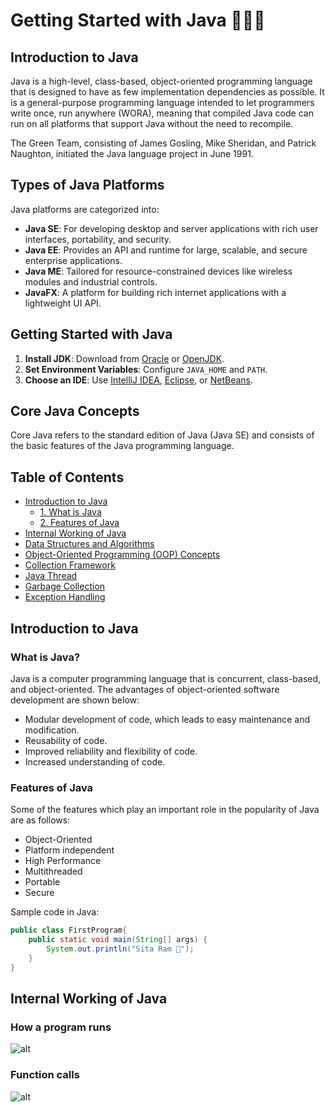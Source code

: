 # Getting Started with Java 👨🏻‍💻

## Introduction to Java

Java is a high-level, class-based, object-oriented programming language that is designed to have as few implementation dependencies as possible. It is a general-purpose programming language intended to let programmers write once, run anywhere (WORA), meaning that compiled Java code can run on all platforms that support Java without the need to recompile.

The Green Team, consisting of James Gosling, Mike Sheridan, and Patrick Naughton, initiated the Java language project in June 1991.

## Types of Java Platforms

Java platforms are categorized into:

- **Java SE**: For developing desktop and server applications with rich user interfaces, portability, and security.
- **Java EE**: Provides an API and runtime for large, scalable, and secure enterprise applications.
- **Java ME**: Tailored for resource-constrained devices like wireless modules and industrial controls.
- **JavaFX**: A platform for building rich internet applications with a lightweight UI API.

## Getting Started with Java

1. **Install JDK**: Download from [Oracle](https://www.oracle.com/java/technologies/javase-jdk11-downloads.html) or [OpenJDK](https://openjdk.java.net/).
2. **Set Environment Variables**: Configure `JAVA_HOME` and `PATH`.
3. **Choose an IDE**: Use [IntelliJ IDEA](https://www.jetbrains.com/idea/), [Eclipse](https://www.eclipse.org/), or [NetBeans](https://netbeans.apache.org/).


## Core Java Concepts
Core Java refers to the standard edition of Java (Java SE) and consists of the basic features of the Java programming language.

## Table of Contents

- [Introduction to Java](#introduction-to-java)
  - [1. What is Java](#1-what-is-java)
  - [2. Features of Java](#2-features-of-java)
- [Internal Working of Java](#internal-working-of-java)
- [Data Structures and Algorithms](/md/DSA.md)
- [Object-Oriented Programming (OOP) Concepts](/md/OOPs.md)
- [Collection Framework](/md/CF.md)
- [Java Thread](/md/Th.md)
- [Garbage Collection](/md/GC.md)
- [Exception Handling](/md/EH.md)

## <a name="introduction-to-java">Introduction to Java</a>

### <a name="1-what-is-java">What is Java?</a>
Java is a computer programming language that is concurrent, class-based, and object-oriented. The advantages of object-oriented software development are shown below:

- Modular development of code, which leads to easy maintenance and modification.
- Reusability of code.
- Improved reliability and flexibility of code.
- Increased understanding of code.

### <a name="2-features-of-java">Features of Java</a>
Some of the features which play an important role in the popularity of Java are as follows:

- Object-Oriented
- Platform independent
- High Performance
- Multithreaded
- Portable
- Secure

Sample code in Java:

```java
public class FirstProgram{
    public static void main(String[] args) {  
        System.out.println("Sita Ram 🙏");  
    }  
}
```

## <a name="internal-working-of-java">Internal Working of Java</a>

### How a program runs
![alt](/images//Java%20Intro.png)


### Function calls
![alt](/images/function%20calls%20internal%20working.png)

